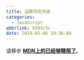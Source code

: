 ```yaml
---
title: 运算符优先级
categories:
  - JavaScript
abbrlink: 9393c5c
date: 2019-05-06 19:36:04
---
```


请移步 [**MDN上的已经够精简了**](https://developer.mozilla.org/en-US/docs/Web/JavaScript/Reference/Operators/Operator_Precedence)。
